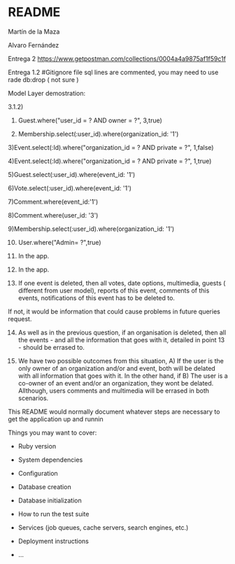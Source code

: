 # README
Martín de la Maza

Alvaro Fernández


Entrega 2
https://www.getpostman.com/collections/0004a4a9875af1f59c1f






Entrega 1.2
#Gitignore file sql lines are commented, you may need to use rade db:drop ( not sure ) 

Model Layer demostration:

3.1.2) 



1) Guest.where("user_id = ? AND owner = ?", 3,true)


2) Membership.select(:user_id).where(organization_id: '1')


3)Event.select(:Id).where("organization_id = ? AND private = ?", 1,false)


4)Event.select(:Id).where("organization_id = ? AND private = ?", 1,true)


5)Guest.select(:user_id).where(event_id: '1')


6)Vote.select(:user_id).where(event_id: '1')


7)Comment.where(event_id:'1')


8)Comment.where(user_id: '3')


9)Membership.select(:user_id).where(organization_id: '1')


10) User.where("Admin= ?",true)


11) In the app.


12) In the app.



13) If one event is deleted, then all votes, date options, multimedia, guests ( different from user model), reports of this event, comments of this events, notifications of this event has to be deleted to. 


If not, it would be information that could cause problems in future queries request. 



14) As well as in the previous question, if an organisation is deleted, then all the events - and all the information that goes with it, detailed in point 13 - should be errased to.



15) We have two possible outcomes from this situation, A) If the user is the only owner of an organization and/or and event, both will be delated with all information that goes with it. In the other hand, if B) The user is a co-owner of an event and/or an organization, they wont be delated.
Allthough, users comments and multimedia will be errased in both scenarios.



This README would normally document whatever steps are necessary to get the
application up and runnin


Things you may want to cover:

* Ruby version

* System dependencies

* Configuration

* Database creation

* Database initialization

* How to run the test suite

* Services (job queues, cache servers, search engines, etc.)

* Deployment instructions

* ...
